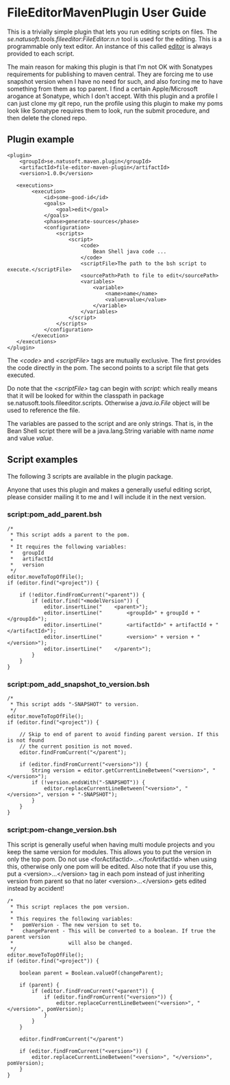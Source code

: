 # FileEditorMavenPlugin User Guide

This is a trivially simple plugin that lets you run editing scripts on files. The _se.natusoft.tools.fileeditor:FileEditor:n.n_ tool is used for the editing. This is a programmable only text editor. An instance of this called [editor](http://apidoc.natusoft.se/FileEditor/) is always provided to each script.

The main reason for making this plugin is that I'm not OK with Sonatypes requirements for publishing to maven central. They are forcing me to use snapshot version when I have no need for such, and also forcing me to have something from them as top parent. I find a certain Apple/Microsoft arogance at Sonatype, which I don't accept. With this plugin and a profile I can just clone my git repo, run the profile using this plugin to make my poms look like Sonatype requires them to look, run the submit procedure, and then delete the cloned repo.  

## Plugin example

    <plugin>
        <groupId>se.natusoft.maven.plugin</groupId>
        <artifactId>file-editor-maven-plugin</artifactId>
        <version>1.0.0</version>
 
       <executions>
            <execution>
                <id>some-good-id</id>
                <goals>
                    <goal>edit</goal>
                </goals>
                <phase>generate-sources</phase>
                <configuration>
                    <scripts>
                        <script>
                            <code>
                                Bean Shell java code ...
                            </code>
                            <scriptFile>The path to the bsh script to execute.</scriptFile>
                            <sourcePath>Path to file to edit</sourcePath>
                            <variables>
                                <variable>
                                    <name>name</name>
                                    <value>value</value>
                                </variable>
                            </variables>
                        </script>
                    </scripts>
                </configuration>
            </execution>
       </executions>
    </plugin>

The _\<code\>_ and _\<scriptFile\>_ tags are mutually exclusive. The first provides the code directly in the pom. The second points to a script file that gets executed. 

Do note that the _\<scriptFile\>_ tag can begin with _script:_ which really means that it will be looked for within the classpath in package se.natusoft.tools.fileeditor.scripts. Otherwise a _java.io.File_ object will be used to reference the file.


The variables are passed to the script and are only strings. That is, in the Bean Shell script there will be a java.lang.String variable with name _name_ and value _value_.

## Script examples

The following 3 scripts are available in the plugin package. 

Anyone that uses this plugin and makes a generally useful editing script, please consider mailing it to me and I will include it in the next version. 

### script:pom_add_parent.bsh

    /*
     * This script adds a parent to the pom.
     *
     * It requires the following variables:
     *   groupId
     *   artifactId
     *   version
     */
    editor.moveToTopOfFile();
    if (editor.find("<project")) {
    
        if (!editor.findFromCurrent("<parent")) {
            if (editor.find("<modelVersion")) {
                editor.insertLine("    <parent>");
                editor.insertLine("        <groupId>" + groupId + "</groupId>");
                editor.insertLine("        <artifactId>" + artifactId + "</artifactId>");
                editor.insertLine("        <version>" + version + "</version>");
                editor.insertLine("    </parent>");
            }
        }
    }

### script:pom_add_snapshot_to_version.bsh

    /*
     * This script adds "-SNAPSHOT" to version.
     */
    editor.moveToTopOfFile();
    if (editor.find("<project")) {
    
        // Skip to end of parent to avoid finding parent version. If this is not found
        // the current position is not moved.
        editor.findFromCurrent("</parent");
    
        if (editor.findFromCurrent("<version>")) {
            String version = editor.getCurrentLineBetween("<version>", "</version>");
            if (!version.endsWith("-SNAPSHOT")) {
                editor.replaceCurrentLineBetween("<version>", "</version>", version + "-SNAPSHOT");
            }
        }
    }

### script:pom-change_version.bsh

This script is generally useful when having multi module projects and you keep the same version for modules. This allows you to put the version in only the top pom. Do not use \<forActifactId\>...\</forArtifactId\> when using this, otherwise only one pom will be edited. Also note that if you use this, put a \<version\>...\</version\> tag in each pom instead of just inheriting version from parent so that no later \<version\>...\</version\> gets edited instead by accident!

    /*
     * This script replaces the pom version.
     *
     * This requires the following variables:
     *   pomVersion - The new version to set to.
     *   changeParent - This will be converted to a boolean. If true the parent version
     *                  will also be changed.
     */
    editor.moveToTopOfFile();
    if (editor.find("<project")) {
    
        boolean parent = Boolean.valueOf(changeParent);
    
        if (parent) {
            if (editor.findFromCurrent("<parent")) {
                if (editor.findFromCurrent("<version>")) {
                    editor.replaceCurrentLineBetween("<version>", "</version>", pomVersion);
                }
            }
        }
    
        editor.findFromCurrent("</parent")
    
        if (editor.findFromCurrent("<version>")) {
            editor.replaceCurrentLineBetween("<version>", "</version>", pomVersion);
        }
    }

